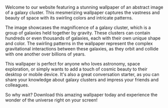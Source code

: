<!--
Write me content for website with wallpaper "An abstract image of a galaxy cluster, with swirling colors and patterns representing the vastness of space."
-->

<!--font:Poppins-->

Welcome to our website featuring a stunning wallpaper of an abstract image of a galaxy cluster. This mesmerizing wallpaper captures the vastness and beauty of space with its swirling colors and intricate patterns.

The image showcases the magnificence of a galaxy cluster, which is a group of galaxies held together by gravity. These clusters can contain hundreds or even thousands of galaxies, each with their own unique shape and color. The swirling patterns in the wallpaper represent the complex gravitational interactions between these galaxies, as they orbit and collide with one another over billions of years.

This wallpaper is perfect for anyone who loves astronomy, space exploration, or simply wants to add a touch of cosmic beauty to their desktop or mobile device. It's also a great conversation starter, as you can share your knowledge about galaxy clusters and impress your friends and colleagues.

So why wait? Download this amazing wallpaper today and experience the wonder of the universe right on your screen!
